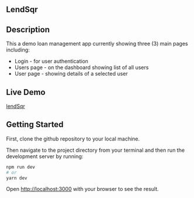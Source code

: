 ## LendSqr

## Description
This a demo loan management app currently showing three (3) main pages including:
- Login - for user authentication
- Users page - on the dashboard showing list of all users
- User page - showing details of a selected user

## Live Demo
[lendSqr](https://lend-sqr.vercel.app/)
## Getting Started
First, clone the github repository to your local machine.

Then navigate to the project directory from your terminal and then run the development server by running:

```bash
npm run dev
# or
yarn dev
```

Open [http://localhost:3000](http://localhost:3000) with your browser to see the result.

